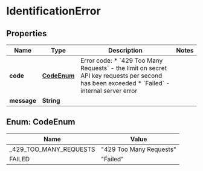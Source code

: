 

# IdentificationError


## Properties

| Name | Type | Description | Notes |
|------------ | ------------- | ------------- | -------------|
|**code** | [**CodeEnum**](#CodeEnum) | Error code:  * &#x60;429 Too Many Requests&#x60; - the limit on secret API key requests per second has been exceeded  * &#x60;Failed&#x60; - internal server error  |  |
|**message** | **String** |  |  |



## Enum: CodeEnum

| Name | Value |
|---- | -----|
| _429_TOO_MANY_REQUESTS | &quot;429 Too Many Requests&quot; |
| FAILED | &quot;Failed&quot; |



